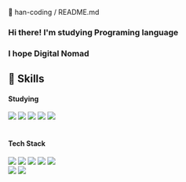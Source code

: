 👋 han-coding / README.md

### Hi there! I'm studying Programing language<br/>
### I hope Digital Nomad


## 👊 Skills
#### Studying
<img src="https://img.shields.io/badge/TypeScript-3178C6?style=flat&logo=TypeScript&logoColor=white"/>
<img src="https://img.shields.io/badge/JAVA-007396?style=flat&logo=Java&logoColor=white"/>
<img src="https://img.shields.io/badge/SpringBoot-6DB33F?style=flat&logo=Spring Boot&logoColor=white"/>
<img src="https://img.shields.io/badge/SpringBoot-6DB33F?style=flat&logo=Spring Boot&logoColor=white"/>
<img src="https://img.shields.io/badge/ReactNative-61DAFB?style=flat&logo=React&logoColor=white"/><br/><br/>

#### Tech Stack
<img src="https://img.shields.io/badge/HTML5-E34F26?style=flat&logo=HTML5&logoColor=white"/>
<img src="https://img.shields.io/badge/CSS3-1572B6?style=flat&logo=CSS3&logoColor=white"/>
<img src="https://img.shields.io/badge/JavaScript-F7DF1E?style=flat&logo=JavaScript&logoColor=white"/>
<img src="https://img.shields.io/badge/React-61DAFB?style=flat&logo=React&logoColor=white"/>
<img src="https://img.shields.io/badge/NodeJs-339933?style=flat&logo=Node.js&logoColor=white"/></br>
<img src="https://img.shields.io/badge/Python-3776AB?style=flat&logo=Python&logoColor=white"/>
<img src="https://img.shields.io/badge/MongoDB-47A248?style=flat&logo=MongoDB&logoColor=white"/>


